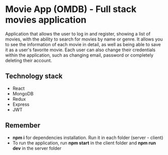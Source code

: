 # Movie App (OMDB) - Full stack movies application
Application that allows the user to log in and register, showing a list of movies, with the ability to search for movies by name or genre. It allows you to see the information of each movie in detail, as well as being able to save it as a user's favorite movie. Each user can also change their credentials within the application, such as changing email, password or completely deleting their account.

## Technology stack
* React
* MongoDB
* Redux
* Express
* JWT

## Remember
* __npm i__ for dependencies installation. Run it in each folder (server - client)
* To run the application, run __npm start__ in the client folder and __npm run dev__ in the server folder

